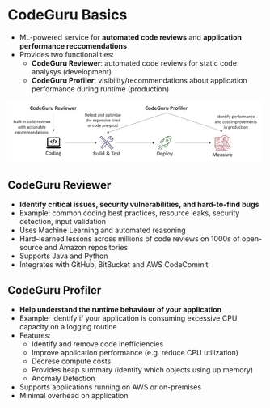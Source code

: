 # CodeGuru Basics

- ML-powered service for **automated code reviews** and **application performance reccomendations**
- Provides two functionalities:
    - **CodeGuru Reviewer**: automated code reviews for static code analysys (development)
    - **CodeGuru Profiler**: visibility/recommendations about application performance during runtime (production)

![CodeGuru](../../images/monitoring/codeguru.png)

## CodeGuru Reviewer

- **Identify critical issues, security vulnerabilities, and hard-to-find bugs**
- Example: common coding best practices, resource leaks, security detection, input validation
- Uses Machine Learning and automated reasoning
- Hard-learned lessons across millions of code reviews on 1000s of open-source and Amazon repositories
- Supports Java and Python
- Integrates with GitHub, BitBucket and AWS CodeCommit

## CodeGuru Profiler

- **Help understand the runtime behaviour of your application**
- Example: identify if your application is consuming excessive CPU capacity on a logging routine
- Features:
    - Identify and remove code inefficiencies
    - Improve application performance (e.g. reduce CPU utilization)
    - Decrese compute costs
    - Provides heap summary (identify which objects using up memory)
    - Anomaly Detection
- Supports applications running on AWS or on-premises
- Minimal overhead on application


